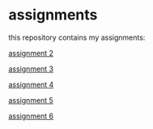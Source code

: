 # assignments
this repository contains my assignments:

[assignment 2](https://github.com/SebasvanDie/assignments/blob/master/assignment2-2.ipynb)

[assignment 3](https://github.com/SebasvanDie/assignments/blob/master/assignment3%20Done.ipynb)

[assignment 4](https://github.com/SebasvanDie/assignments/blob/master/assignment4Done.ipynb)

[assignment 5](https://github.com/SebasvanDie/assignments/blob/master/Graded_assignment1-2.ipynb)

[assignment 6](https://github.com/SebasvanDie/assignments/blob/master/Graded_assignment_2%20(2).ipynb)

